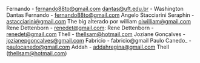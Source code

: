 Fernando - fernando88to@gmail.com
dantas@uft.edu.br - Washington Dantas
Fernando - fernando88to@gmail.com
Angelo Stacciarini Seraphin - astacciarini@gmail.com The big
alterado por william oiwilliam@gmail.com
Rene Dettenborn - renedet@gmail.com:
Rene Dettenborn - renedet@gmail.com
Thell	- thellsam@hotmail.com
Joziane Gonçalves - jozianepgoncalves@gmail.com
Fabricio - fabricio@gmail
Paulo Canedo_ - paulocanedo@gmail.com
Addah - addahregina@gmail.com
Thell (thellsam@hotmail.com)
